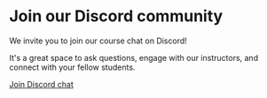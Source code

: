 # Join our Discord community

We invite you to join our course chat on Discord!

It's a great space to ask questions, engage with our instructors, and connect with your fellow students.

[Join Discord chat](https://discord.gg/sHy4xWZJ)